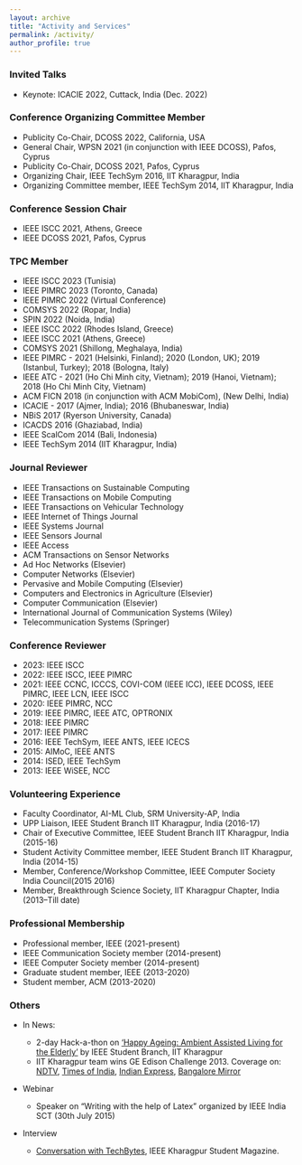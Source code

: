 ```yaml
---
layout: archive
title: "Activity and Services"
permalink: /activity/
author_profile: true
---
```


### Invited Talks
* Keynote: ICACIE 2022, Cuttack, India (Dec. 2022)


### Conference Organizing Committee Member
* Publicity Co-Chair, DCOSS 2022, California, USA
* General Chair, WPSN 2021 (in conjunction with IEEE DCOSS), Pafos, Cyprus
* Publicity Co-Chair, DCOSS 2021, Pafos, Cyprus
* Organizing Chair, IEEE TechSym 2016, IIT Kharagpur, India
* Organizing Committee member, IEEE TechSym 2014, IIT Kharagpur, India


### Conference Session Chair
* IEEE ISCC 2021, Athens, Greece
* IEEE DCOSS 2021, Pafos, Cyprus


### TPC Member
* IEEE ISCC 2023 (Tunisia)
* IEEE PIMRC 2023 (Toronto, Canada)
* IEEE PIMRC 2022 (Virtual Conference)
* COMSYS 2022 (Ropar, India)
* SPIN 2022 (Noida, India)
* IEEE ISCC 2022 (Rhodes Island, Greece)
* IEEE ISCC 2021 (Athens, Greece)
* COMSYS 2021 (Shillong, Meghalaya, India)
* IEEE PIMRC - 2021 (Helsinki, Finland); 2020 (London, UK); 2019 (Istanbul, Turkey); 2018 (Bologna, Italy)
* IEEE ATC - 2021 (Ho Chi Minh city, Vietnam); 2019 (Hanoi, Vietnam); 2018 (Ho Chi Minh City, Vietnam)
* ACM FICN 2018 (in conjunction with ACM MobiCom), (New Delhi, India)
* ICACIE - 2017 (Ajmer, India); 2016 (Bhubaneswar, India)
* NBiS 2017 (Ryerson University, Canada)
* ICACDS 2016 (Ghaziabad, India)
* IEEE ScalCom 2014 (Bali, Indonesia)
* IEEE TechSym 2014 (IIT Kharagpur, India)


### Journal Reviewer
* IEEE Transactions on Sustainable Computing
* IEEE Transactions on Mobile Computing
* IEEE Transactions on Vehicular Technology
* IEEE Internet of Things Journal
* IEEE Systems Journal
* IEEE Sensors Journal
* IEEE Access
* ACM Transactions on Sensor Networks
* Ad Hoc Networks (Elsevier)
* Computer Networks (Elsevier)
* Pervasive and Mobile Computing (Elsevier)
* Computers and Electronics in Agriculture (Elsevier)
* Computer Communication (Elsevier)
* International Journal of Communication Systems (Wiley)
* Telecommunication Systems (Springer)


### Conference Reviewer
* 2023: IEEE ISCC
* 2022: IEEE ISCC, IEEE PIMRC
* 2021: IEEE CCNC, ICCCS, COVI-COM (IEEE ICC), IEEE DCOSS, IEEE PIMRC, IEEE LCN, IEEE ISCC
* 2020: IEEE PIMRC, NCC
* 2019: IEEE PIMRC, IEEE ATC, OPTRONIX
* 2018: IEEE PIMRC
* 2017: IEEE PIMRC
* 2016: IEEE TechSym, IEEE ANTS, IEEE ICECS
* 2015: AIMoC, IEEE ANTS
* 2014: ISED, IEEE TechSym
* 2013: IEEE WiSEE, NCC

### Volunteering Experience
* Faculty Coordinator, AI-ML Club, SRM University-AP, India
* UPP Liaison, IEEE Student Branch IIT Kharagpur, India (2016-17)
* Chair of Executive Committee, IEEE Student Branch IIT Kharagpur, India (2015-16)
* Student Activity Committee member, IEEE Student Branch IIT Kharagpur, India (2014-15)
* Member, Conference/Workshop Committee, IEEE Computer Society India Council(2015 2016)
* Member, Breakthrough Science Society, IIT Kharagpur Chapter, India (2013–Till date)


### Professional Membership
* Professional member, IEEE (2021-present)
* IEEE Communication Society member (2014-present)
* IEEE Computer Society member (2014-present)
* Graduate student member, IEEE (2013-2020)
* Student member, ACM (2013-2020)



### Others

* In News:
  * 2-day Hack-a-thon on [‘Happy Ageing: Ambient Assisted Living for the Elderly’](https://pulse.embs.org/september-2015/healthy-aging-hackathon-at-iit-kharagpur/) by IEEE Student Branch, IIT Kharagpur
  * IIT Kharagpur team wins GE Edison Challenge 2013. Coverage on: [NDTV](http://gadgets.ndtv.com/apps/news/iit-kharagpur-students-develop-mobile-app-that-detects-skin-cancer-diseases-461991), [Times of India](https://timesofindia.indiatimes.com/city/kolkata/Tech-tonic-for-tough-diseases/articleshow/27761991.cms), [Indian Express](#), [Bangalore Mirror](http://bangaloremirror.indiatimes.com/bangalore/others/tumour-post-partum-haemorrhage-smartphone-cancerous-tumour-malignant-tumours/articleshow/27602018.cms?)
  
* Webinar
  * Speaker on “Writing with the help of Latex” organized by IEEE India SCT (30th July 2015)
  
* Interview
  * [Conversation with TechBytes](http://techbytes-ieeekharagpur.blogspot.in/2017/02/hangout-with-tamoghna-ojha-organizing.html), IEEE Kharagpur Student Magazine.
